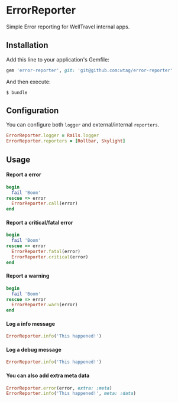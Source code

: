 # ErrorReporter
Simple Error reporting for WellTravel internal apps.

## Installation

Add this line to your application's Gemfile:

```ruby
gem 'error-reporter', git: 'git@github.com:wtag/error-reporter'
```

And then execute:

    $ bundle

## Configuration
You can configure both `logger` and external/internal `reporters`.
```ruby
ErrorReporter.logger = Rails.logger
ErrorReporter.reporters = [Rollbar, Skylight]
```

## Usage
#### Report a error
```ruby
begin
  fail 'Boom'
rescue => error
  ErrorReporter.call(error)
end
```

#### Report a critical/fatal error
```ruby
begin
  fail 'Boom'
rescue => error
  ErrorReporter.fatal(error)
  ErrorReporter.critical(error)
end
```

#### Report a warning
```ruby
begin
  fail 'Boom'
rescue => error
  ErrorReporter.warn(error)
end
```

#### Log a info message
```ruby
ErrorReporter.info('This happened!')
```

#### Log a debug message
```ruby
ErrorReporter.info('This happened!')
```

#### You can also add extra meta data
```ruby
ErrorReporter.error(error, extra: :meta)
ErrorReporter.info('This happened!', meta: :data)
```
